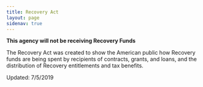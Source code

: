 ```yaml
---
title: Recovery Act
layout: page
sidenav: true
---
```


**This agency will not be receiving Recovery Funds**

The Recovery Act was created to show the American public how Recovery funds are being spent by recipients of contracts, grants, and loans, and the distributio​n of Recovery entitlements and tax benefits.

Updated: 7/5/2019

